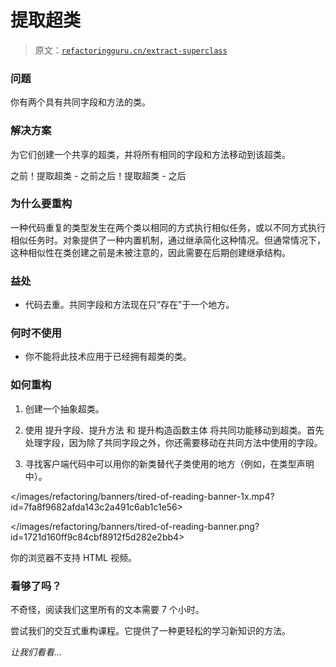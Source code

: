 # 提取超类

> 原文：[`refactoringguru.cn/extract-superclass`](https://refactoringguru.cn/extract-superclass)

### 问题

你有两个具有共同字段和方法的类。

### 解决方案

为它们创建一个共享的超类，并将所有相同的字段和方法移动到该超类。

之前！提取超类 - 之前之后！提取超类 - 之后

### 为什么要重构

一种代码重复的类型发生在两个类以相同的方式执行相似任务，或以不同方式执行相似任务时。对象提供了一种内置机制，通过继承简化这种情况。但通常情况下，这种相似性在类创建之前是未被注意的，因此需要在后期创建继承结构。

### 益处

+   代码去重。共同字段和方法现在只“存在”于一个地方。

### 何时不使用

+   你不能将此技术应用于已经拥有超类的类。

### 如何重构

1.  创建一个抽象超类。

1.  使用 提升字段、提升方法 和 提升构造函数主体 将共同功能移动到超类。首先处理字段，因为除了共同字段之外，你还需要移动在共同方法中使用的字段。

1.  寻找客户端代码中可以用你的新类替代子类使用的地方（例如，在类型声明中）。

</images/refactoring/banners/tired-of-reading-banner-1x.mp4?id=7fa8f9682afda143c2a491c6ab1c1e56>

</images/refactoring/banners/tired-of-reading-banner.png?id=1721d160ff9c84cbf8912f5d282e2bb4>

你的浏览器不支持 HTML 视频。

### 看够了吗？

不奇怪，阅读我们这里所有的文本需要 7 个小时。

尝试我们的交互式重构课程。它提供了一种更轻松的学习新知识的方法。

*让我们看看…*
